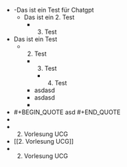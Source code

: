 - -Das ist ein Test für Chatgpt
	- Das ist ein 2. Test
		- 3. Test
- Das ist ein Test
	- 2. Test
		- 3. Test
			- 4. Test
		- asdasd
		- asdasd
		-
- #+BEGIN_QUOTE
  asd
  #+END_QUOTE
-
- 2. Vorlesung UCG
- [[2. Vorlesung UCG]]
- 2. Vorlesung UCG